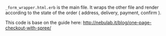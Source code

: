 `_form_wrapper.html.erb` is the main file. It wraps the other file and render according to the state of the order ( address, delivery, payment, confirm ).

This code is base on the guide here:
http://nebulab.it/blog/one-page-checkout-with-spree/
